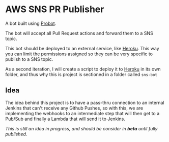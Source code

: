 # AWS SNS PR Publisher
A bot built using [Probot](http://probot.github.io).

The bot will accept all Pull Request actions and forward them to a SNS topic.

This bot should be deployed to an external service, like [Heroku](http://heroku.com). This way you can limit the permissions assigned so they can be very specific to publish to a SNS topic.

As a second iteration, I will create a script to deploy it to [Heroku](http://heroku.com) in its own folder, and thus why this is project is sectioned in a folder called `sns-bot`

## Idea
The idea behind this project is to have a pass-thru connection to an internal Jenkins that can't receive any Github Pushes, so with this, we are implementing the webhooks to an intermediate step that will then get to a Pub/Sub and finally a Lambda that will send it to Jenkins.

*This is still an idea in progress, and should be consider in **beta** until fully published.*
